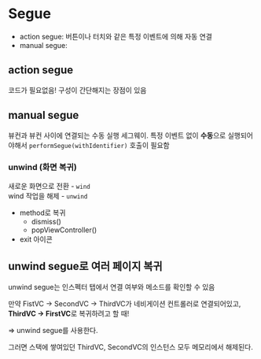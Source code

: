 # Segue
 - action segue: 버튼이나 터치와 같은 특정 이벤트에 의해 자동 연결
 - manual segue: 

## action segue
코드가 필요없음! 구성이 간단해지는 장점이 있음

## manual segue
뷰컨과 뷰컨 사이에 연결되는 수동 실행 세그웨이. 특정 이벤트 없이 **수동**으로 실행되어야해서 `performSegue(withIdentifier)` 호출이 필요함 

### unwind (화면 복귀)
새로운 화면으로 전환 - `wind`  
wind 작업을 해제 - `unwind`

+ method로 복귀
  - dismiss()
  - popViewController()
+ exit 아이콘

## unwind segue로 여러 페이지 복귀
unwind segue는 인스펙터 탭에서 연결 여부와 메소드를 확인할 수 있음

만약 FistVC -> SecondVC -> ThirdVC가 네비게이션 컨트롤러로 연결되어있고, **ThirdVC -> FirstVC**로 복귀하려고 할 때!

=> unwind segue를 사용한다.

그러면 스택에 쌓여있던 ThirdVC, SecondVC의 인스턴스 모두 메모리에서 해제된다. 